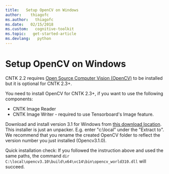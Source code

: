 ```yaml
---
title:   Setup OpenCV on Windows
author:    thiagofc
ms.author:   thiagofc
ms.date:   02/15/2018
ms.custom:   cognitive-toolkit
ms.topic:   get-started-article
ms.devlang:   python
---
```


# Setup OpenCV on Windows 

CNTK 2.2 requires [Open Source Computer Vision (OpenCV)](http://opencv.org/) to be installed but it is optional for CNTK 2.3+.

You need to install OpenCV for CNTK 2.3+, if you want to use the following components:
- CNTK Image Reader
- CNTK Image Writer - required to use Tensorboard's Image feature.

Download and install version 3.1 for Windows from [this download location](http://sourceforge.net/projects/opencvlibrary/files/opencv-win/3.1.0/opencv-3.1.0.exe/download). This installer is just an unpacker. E.g. enter "c:\local" under the "Extract to". We recommend that you rename the created OpenCV folder to reflect the version number you just installed (Opencv3.1.0). 

Quick installation check: If you followed the instruction above and used the same paths, the command `dir C:\local\opencv3.10\build\x64\vc14\bin\opencv_world310.dll` will succeed.
